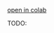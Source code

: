 [open in colab](https://colab.research.google.com/github/iioSnail/git_test/blob/dev/csc.ipynb)

TODO: 